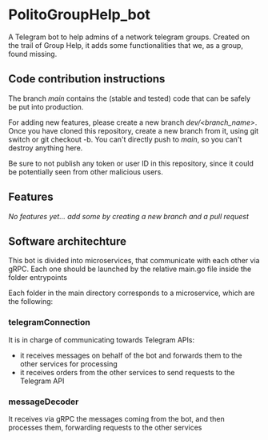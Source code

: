 # PolitoGroupHelp_bot
A Telegram bot to help admins of a network telegram groups. Created on the trail of Group Help, it adds some functionalities that we, as a group, found missing.

## Code contribution instructions
The branch *main* contains the (stable and tested) code that can be safely be put into production.

For adding new features, please create a new branch *dev/<branch_name>*. Once you have cloned this repository, create a new branch from it, using git switch or git checkout -b. You can't directly push to *main*, so you can't destroy anything here.

Be sure to not publish any token or user ID in this repository, since it could be potentially seen from other malicious users.

## Features
*No features yet... add some by creating a new branch and a pull request*

## Software architechture
This bot is divided into microservices, that communicate with each other via gRPC. Each one should be launched by the relative main.go file inside the folder entrypoints

Each folder in the main directory corresponds to a microservice, which are the following:

### telegramConnection
It is in charge of communicating towards Telegram APIs:
- it receives messages on behalf of the bot and forwards them to the other services for processing
- it receives orders from the other services to send requests to the Telegram API

### messageDecoder
It receives via gRPC the messages coming from the bot, and then processes them, forwarding requests to the other services
